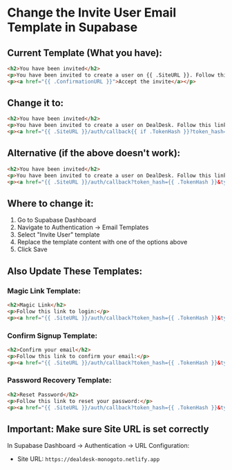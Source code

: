# Change the Invite User Email Template in Supabase

## Current Template (What you have):
```html
<h2>You have been invited</h2>
<p>You have been invited to create a user on {{ .SiteURL }}. Follow this link to accept the invite:</p>
<p><a href="{{ .ConfirmationURL }}">Accept the invite</a></p>
```

## Change it to:
```html
<h2>You have been invited</h2>
<p>You have been invited to create a user on DealDesk. Follow this link to accept the invite:</p>
<p><a href="{{ .SiteURL }}/auth/callback{{ if .TokenHash }}?token_hash={{ .TokenHash }}&type=invite{{ end }}">Accept the invite</a></p>
```

## Alternative (if the above doesn't work):
```html
<h2>You have been invited</h2>
<p>You have been invited to create a user on DealDesk. Follow this link to accept the invite:</p>
<p><a href="{{ .SiteURL }}/auth/callback?token_hash={{ .TokenHash }}&type=invite">Accept the invite</a></p>
```

## Where to change it:
1. Go to Supabase Dashboard
2. Navigate to Authentication → Email Templates
3. Select "Invite User" template
4. Replace the template content with one of the options above
5. Click Save

## Also Update These Templates:

### Magic Link Template:
```html
<h2>Magic Link</h2>
<p>Follow this link to login:</p>
<p><a href="{{ .SiteURL }}/auth/callback?token_hash={{ .TokenHash }}&type=magiclink">Log In</a></p>
```

### Confirm Signup Template:
```html
<h2>Confirm your email</h2>
<p>Follow this link to confirm your email:</p>
<p><a href="{{ .SiteURL }}/auth/callback?token_hash={{ .TokenHash }}&type=email">Confirm your email address</a></p>
```

### Password Recovery Template:
```html
<h2>Reset Password</h2>
<p>Follow this link to reset your password:</p>
<p><a href="{{ .SiteURL }}/auth/callback?token_hash={{ .TokenHash }}&type=recovery">Reset Password</a></p>
```

## Important: Make sure Site URL is set correctly
In Supabase Dashboard → Authentication → URL Configuration:
- Site URL: `https://dealdesk-monogoto.netlify.app`